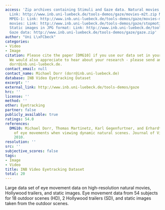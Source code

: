 ```yaml
---
access: 'Zip archives containing Stimuli and Gaze data. Natural movies, original format:
  Link: http://www.inb.uni-luebeck.de/tools-demos/gaze/movies-m2t.zip Natural movies,
  MPEG-1: Link: http://www.inb.uni-luebeck.de/tools-demos/gaze/movies-mpg.zip "stop-motion"
  movies: Link: http://www.inb.uni-luebeck.de/tools-demos/gaze/stopmotion-movies.zip
  Static images in JPG format: Link: http://www.inb.uni-luebeck.de/tools-demos/gaze/static-images.zip
  Gaze data: http://www.inb.uni-luebeck.de/tools-demos/gaze/gaze.zip'
author: "Uni L\xFCbeck"
categories:
- Video
- Image
citation: Please cite the paper [DMG10] if you use our data set in your own publications.
  We would also appreciate to hear about your research - please send an e-mail to
  dorr@inb.uni-luebeck.de.
contact_email: null
contact_name: Michael Dorr (dorr@inb.uni-luebeck.de)
database: INB Video Eyetracking Dataset
excerpt: ''
external_link: http://www.inb.uni-luebeck.de/tools-demos/gaze
hrc: ''
license: ''
method: ''
other: Eyetracking
partner: false
publicly_available: true
ratings: 54.0
references:
  DMG10: Michael Dorr, Thomas Martinetz, Karl Gegenfurtner, and Erhardt Barth. Variability
    of eye movements when viewing dynamic natural scenes. Journal of Vision, 10(10):1-17,
    2010.
resolution: ''
src: ''
subjective_scores: false
tags:
- Image
- Video
title: INB Video Eyetracking Dataset
total: 20
---
```


Large data set of eye movement data on high-resolution natural movies, Hollywood trailers, and static images. Eye movement data from 54 subjects for 18 outdoor scenes (HD), 2 Hollywood trailers (SD), and static images taken from the outdoor scenes.